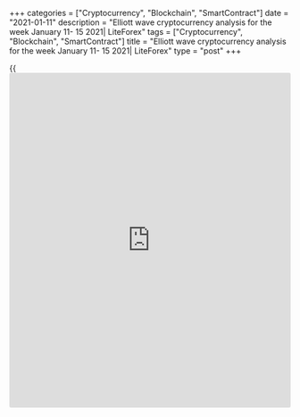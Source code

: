 +++
categories = ["Cryptocurrency", "Blockchain", "SmartContract"]
date = "2021-01-11"
description = "Elliott wave cryptocurrency analysis for the week January 11- 15 2021| LiteForex"
tags = ["Cryptocurrency", "Blockchain", "SmartContract"]
title = "Elliott wave cryptocurrency analysis for the week January 11- 15 2021| LiteForex"
type = "post"
+++

{{<iframe id="large-banner" src="https://www.bounty.group/#slide=19.0" width="100%" height="600" scrolling="no" style="border: 0px solid rgb(216, 221, 230); border-radius: 3px;">}}

2021-01-11

2021-01-11

Medium-term forecast for five cryptocurrencies as of 11.01.2021Roman
Onegin

I welcome my readers!

I have prepared a medium-term cryptocurrency forecast based on Elliott
wave analysis of Bitcoin, Ethereum, Litecoin, EOS, and Ripple. I offer
trading signals for each cryptocurrency pair.

Ethereum, Litecoin, and Ripple are forming final impulse waves in the
global zigzags.

The article covers the following subjects:

##  **Elliott wave Bitcoin analysis**

The BTCUSD [daily](https://www.fintecher.org/2020/03/03/forex-trading-daily-strategy/) timeframe displays the structure of the bullish impulse
that has been developing for more than three years. In March 2020,
corrective wave 4, composed of three sub-waves [W]-[X]-[Y], successfully
completed. Next, the price started rising in the upward wave 5 that is
unfolding as a five-impulse. The first four legs of wave 5 seem to have
completed, and the price is running up in the final wave [5]. Let us
study the chart structure in more detail.

As it is clear from the eight-hour timeframe, wave [5] is an impulse,
where four legs out of five have finished. After the corrective wave (4)
ended, the price rose sharply in the final wave (5). If bulls continue
driving the price up, there should be shaping the final impulse 5 that
will conclude the entire wave (5) at a level of around 50000.00.
Therefore, one could enter long trades in the current situation.

### Trading plan for [BTCUSD][1] for the week:

Buy 33108.00, TP 50000.00

* * *

##  **Elliott wave Ethereum analysis**

The ETHUSD market must be forming a simple zigzag A-B-C, which started
in 2017. The first two legs of this global pattern have completed. Wave
A is a bullish impulse, and correction B is a bearish triple zigzag.
There is now developing the final impulse wave C, namely its final wave
[5]. Let us explore its structure in more detail in the eight-hour
timeframe.

It is clear that after the corrective wave [4] ended, the market has
started rising. Over the past few months, the four legs of the impulse
wave [5] have completed. The price is rapidly rising in the final wave
(5). The market should hit level 1450.00, which is a little higher than
the previous high marked by wave A. An approximate trajectory of the
Ethereum future price movement is outlined in the chart. One could enter
purchases under the current conditions.

### Trading plan **[ETHUSD][2] **for the week:

Buy 1000.49, TP 1450.00

* * *

##  **Elliott wave Litecoin analysis**

The LTCUSD market situation is similar to that of ETHUSD. The market is
forming a simple zigzag A-B-C, with the two sub-waves completed inside:
the bullish impulse A and the bearish triple zigzag B. At the time of
writing, there is forming the impulse wave C, namely, its corrective
wave [4]. Let us study the structure of the most recent chart section in
a shorter timeframe.

As it is clear from the most recent chart section, the market has
finished forming the upward impulse wave [3], driving the price to a
high level. The price should soon run down in the corrective wave [4] to
a level of 115.00. At this level, correction [4] should be 50% of the
impulse wave 3, according to the Fibonacci retracements. Next, the price
should continue rising in the final wave [5].

### Trading plan for **[LTCUSD][3]**  for the week:

Sell 135.00, TP 115.00

* * *

##  **Elliott wave EOS analysis**

The EOSUSD market continues forming a zigzag-shaped pattern composed of
five sub-waves [W]-[X]-[Y]-[X]-[Z]. The sub-waves [W]-[X]-[Y]-[X] have
completed, and the final wave [Z] is still unfolding. Wave [Z], like the
previous motive waves [W] and [Y], could finish as a standard zigzag.
The linking waves [X] and [X] have a more complex structure. Let us see
the structure of the most recent chart section in more detail in a
shorter timeframe.

It is clear that the market must have recently finished the second
linking wave [X] as a triple zigzag (w)-(x)-(y)-(xx)-(z). Next, the
price started falling. There might be developing the first impulse wave
(A) of the zigzag-shaped wave [Z]. It should end at a level of about
2.21. Next, the market could rise a little in the (B) correction,
followed by a decline in the (C) wave, as it is outlined in the chart.
In the current situation, one could enter short positions.

### Trading plan for **[EOSUSD][4]**  for the week:

Sell 2.62, TP 2.21

* * *

##  **Elliott wave Ripple analysis**

The XRPUSD market is forming the large upward zigzag A-B-C. The bullish
impulse wave A ended at a level of 3.20. Next, over almost the past
three years, the price has been following the corrective wave B that is
a triple zigzag. The market seems to have completed the B correction.
There should be developing the beginning of the new bullish trend. Let
us see the most recent chart section in the eight-hour timeframe.

It is clear that after the final wave [Z] ended, concluding the B
correction, the market has started rising. There should be unfolding the
first sub-wave of the new impulse. Wave (1) must end as a leading
diagonal, as wave 4 ended higher than wave 1 did. The market should be
rising in wave 5 to a level of 0.393. Next, the Ripple price could start
declining in correction (2), as it is outlined in the chart.

### Trading plan for **[XRPUSD][5]** for the week:

Buy 0.266, TP 0.393

* * *

P.S. Did you like my article? Share it in social networks: it will be
the best “thank you" :)

Ask me questions and comment below. I’ll be glad to answer your
questions and give necessary explanations.

 **Useful links:**

  * I recommend trying to trade with a reliable broker [here][6]. The system allows you to trade by yourself or copy successful traders from all across the globe.
  * Use my promo-code BLOG for getting deposit bonus 50% on LiteForex platform. Just enter this code in the appropriate field while [depositing][7] your trading account.
  * Telegram chat for traders: <t.me/liteforexengchat>. We are sharing the signals and trading experience
  * Telegram channel with high-quality analytics, Forex reviews, training articles, and other useful things for traders <t.me/liteforex>

## Price chart of BTCUSD in real time mode

The content of this article reflects the author’s opinion and does not
necessarily reflect the official position of LiteForex. The material
published on this page is provided for informational purposes only and
should not be considered as the provision of investment advice for the
purposes of Directive 2004/39/EC.

Rate this article:

{{value}}

( {{count}} {{title}} )

   1. my.liteforex.com/trading/chart?symbol=BTCUSD
   2. my.liteforex.com/trading/chart?symbol=ETHUSD
   3. my.liteforex.com/trading/chart?symbol=LTCUSD
   4. my.liteforex.com/trading/chart?symbol=EOSUSD&returnUrl=true
   5. my.liteforex.com/trading/chart?symbol=XRPUSD
   6. my.liteforex.com/?category=analysts-opinions&slug=medium-term-forecast-for-five-cryptocurrencies-as-of-11012021&openPopup=%2Fregistration%2Fpopup&utm_source=blog&utm_medium=article&utm_campaign=bonus
   7. my.liteforex.com/deposit/?category=analysts-opinions&slug=medium-term-forecast-for-five-cryptocurrencies-as-of-11012021&promo_code=BLOG&utm_source=blog&utm_medium=article&utm_campaign=bonus
